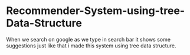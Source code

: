 # Recommender-System-using-tree-Data-Structure
When we search on google as we type in search bar it shows some suggestions just like that i made this system using tree data structure.
